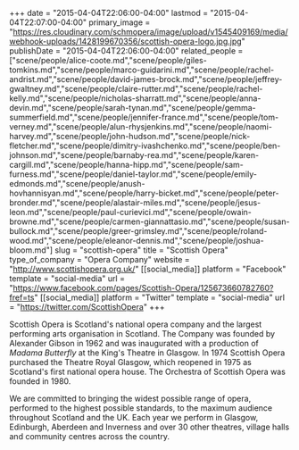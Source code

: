 +++
date = "2015-04-04T22:06:00-04:00"
lastmod = "2015-04-04T22:07:00-04:00"
primary_image = "https://res.cloudinary.com/schmopera/image/upload/v1545409169/media/webhook-uploads/1428199670356/scottish-opera-logo.jpg.jpg"
publishDate = "2015-04-04T22:06:00-04:00"
related_people = ["scene/people/alice-coote.md","scene/people/giles-tomkins.md","scene/people/marco-guidarini.md","scene/people/rachel-andrist.md","scene/people/david-james-brock.md","scene/people/jeffrey-gwaltney.md","scene/people/claire-rutter.md","scene/people/rachel-kelly.md","scene/people/nicholas-sharratt.md","scene/people/anna-devin.md","scene/people/sarah-tynan.md","scene/people/gemma-summerfield.md","scene/people/jennifer-france.md","scene/people/tom-verney.md","scene/people/alun-rhysjenkins.md","scene/people/naomi-harvey.md","scene/people/john-hudson.md","scene/people/nick-fletcher.md","scene/people/dimitry-ivashchenko.md","scene/people/ben-johnson.md","scene/people/barnaby-rea.md","scene/people/karen-cargill.md","scene/people/hanna-hipp.md","scene/people/sam-furness.md","scene/people/daniel-taylor.md","scene/people/emily-edmonds.md","scene/people/anush-hovhannisyan.md","scene/people/harry-bicket.md","scene/people/peter-bronder.md","scene/people/alastair-miles.md","scene/people/jesus-leon.md","scene/people/paul-curievici.md","scene/people/owain-browne.md","scene/people/carmen-giannattasio.md","scene/people/susan-bullock.md","scene/people/greer-grimsley.md","scene/people/roland-wood.md","scene/people/eleanor-dennis.md","scene/people/joshua-bloom.md"]
slug = "scottish-opera"
title = "Scottish Opera"
type_of_company = "Opera Company"
website = "http://www.scottishopera.org.uk/"
[[social_media]]
platform = "Facebook"
template = "social-media"
url = "https://www.facebook.com/pages/Scottish-Opera/125673660782760?fref=ts"
[[social_media]]
platform = "Twitter"
template = "social-media"
url = "https://twitter.com/ScottishOpera"
+++

<p>
	Scottish Opera is Scotland's national opera company and the largest performing arts organisation in Scotland. The Company was founded by Alexander Gibson in 1962 and was inaugurated with a production of <em>Madama Butterfly</em> at the King's Theatre in Glasgow. In 1974 Scottish Opera purchased the Theatre Royal Glasgow, which reopened in 1975 as Scotland's first national opera house. The Orchestra of Scottish Opera was founded in 1980.
</p>
<p>
	We are committed to bringing the widest possible range of opera, performed to the highest possible standards, to the maximum audience throughout Scotland and the UK. Each year we perform in Glasgow, Edinburgh, Aberdeen and Inverness and over 30 other theatres, village halls and community centres across the country.
</p>

